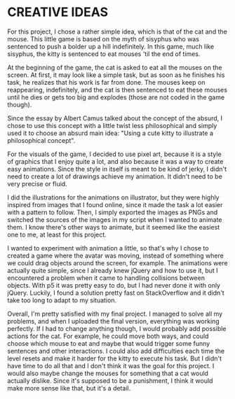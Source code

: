 # CREATIVE IDEAS

For this project, I chose a rather simple idea, which is that
of the cat and the mouse. This little game is based on the myth
of sisyphus who was sentenced to push a bolder up a hill indefinitely.
In this game, much like sisyphus, the kitty is sentenced to eat
mouses 'til the end of times.

At the beginning of the game, the cat is asked to eat all
the mouses on the screen. At first, it may look like a simple
task, but as soon as he finishes his task, he realizes that
his work is far from done. The mouses keep on reappearing,
indefinitely, and the cat is then sentenced to eat these mouses
until he dies or gets too big and explodes (those are not coded
in the game though).

Since the essay by Albert Camus talked about the concept of the
absurd, I chose to use this concept with a little twist
less philosophical and simply used it to choose an absurd main
idea: "Using a cute kitty to illustrate a philosophical concept".

For the visuals of the game, I decided to use pixel art, because
it is a style of graphics that I enjoy quite a lot, and also because
it was a way to create easy animations. Since the style in itself
is meant to be kind of jerky, I didn't need to create a lot of
drawings achieve my animation. It didn't need to be very precise
or fluid.

I did the illustrations for the animations on illustrator, but
they were highly inspired from images that I found online, since
it made the task a lot easier with a pattern to follow. Then, I
simply exported the images as PNGs and switched the sources of the
images in my script when I wanted to animate them. I know there's
other ways to animate, but it seemed like the easiest one to me,
at least for this project.

I wanted to experiment with animation a little, so that's why I
chose to created a game where the avatar was moving, instead of
something where we could drag objects around the screen, for
example. The animations were actually quite simple, since I
already knew jQuery and how to use it, but I encountered a problem
when it came to handling collisions between objects. With p5
it was pretty easy to do, but I had never done it with only
jQuery. Luckily, I found a solution pretty fast on StackOverflow
and it didn't take too long to adapt to my situation.

Overall, I'm pretty satisfied with my final project. I managed to
solve all my problems, and when I uploaded the final version,
everything was working perfectly. If I had to change anything though,
I would probably add possible actions for the cat. For example, he
could move both ways, and could choose which mouse to eat and maybe
that would trigger some funny sentences and other interactions.
I could also add difficulties each time the level resets and make it
harder for the kitty to execute his task. But I didn't have time to
do all that and I don't think it was the goal for this project. I
would also maybe change the mouses for something that a cat would
actually dislike. Since it's supposed to be a punishment, I think it
would make more sense like that, but it's a detail.
